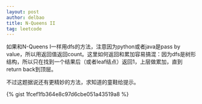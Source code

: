 ```yaml
---
layout: post
author: delbao
title: N-Queens II
tag: leetcode
---
```


如果和N-Queens I一样用dfs的方法，注意因为python或者java是pass by value，所以用返回值返回count。这里如何返回和累加容易搞混：因为dfs是树形结构，所以只在找到一个结果后（或者leaf结点）返回1，上层做累加，直到return back到顶层。
 
不过这题据说还有更精妙的方法，求知道的童鞋给提示。

{% gist 1fcef1fb364e8c97d6cbe051a43519a8 %}
